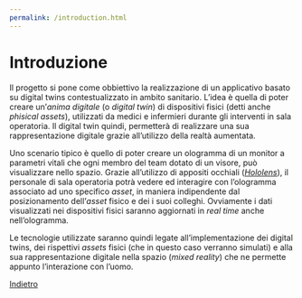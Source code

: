 ```yaml
---
permalink: /introduction.html
---
```


# Introduzione

<p>Il progetto si pone come obbiettivo la realizzazione di un applicativo basato su digital twins contestualizzato in ambito sanitario. L’idea è quella di poter creare un’<em>anima digitale</em> (o <em>digital twin</em>) di dispositivi fisici (detti anche <em>phisical assets</em>), utilizzati da medici e infermieri durante gli interventi in sala operatoria. Il digital twin quindi, permetterà di realizzare una sua rappresentazione digitale grazie all’utilizzo della realtà aumentata.</p>
<p>Uno scenario tipico è quello di poter creare un ologramma di un monitor a parametri vitali che ogni membro del team dotato di un visore, può visualizzare nello spazio. Grazie all’utilizzo di appositi occhiali (<a href="https://www.microsoft.com/it-it/hololens"><em>Hololens</em></a>), il personale di sala operatoria potrà vedere ed interagire con l’ologramma associato ad uno specifico <em>asset</em>, in maniera indipendente dal posizionamento dell’<em>asset</em> fisico e dei i suoi colleghi. Ovviamente i dati visualizzati nei dispositivi fisici saranno aggiornati in <em>real time</em> anche nell’ologramma.</p>
<p>Le tecnologie utilizzate saranno quindi legate all’implementazione dei digital twins, dei rispettivi <em>assets</em> fisici (che in questo caso verranno simulati) e alla sua rappresentazione digitale nella spazio (<em>mixed reality</em>) che ne permette appunto l’interazione con l’uomo.</p>

<a href="https://lucagiorgettismp.github.io/AzureHealthcareDigitalTwins/">Indietro</a>
